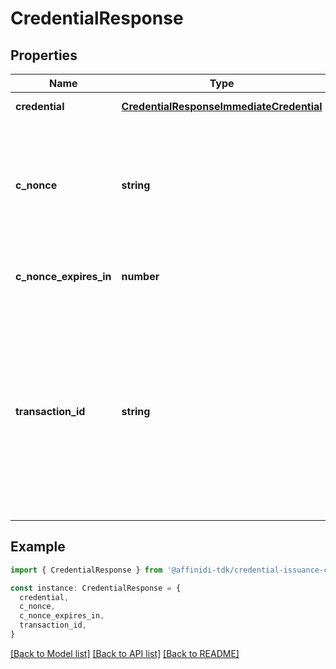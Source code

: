 # CredentialResponse

## Properties

| Name                   | Type                                                                                  | Description                                                                                                                                                          | Notes                  |
| ---------------------- | ------------------------------------------------------------------------------------- | -------------------------------------------------------------------------------------------------------------------------------------------------------------------- | ---------------------- |
| **credential**         | [**CredentialResponseImmediateCredential**](CredentialResponseImmediateCredential.md) |                                                                                                                                                                      | [default to undefined] |
| **c_nonce**            | **string**                                                                            | String containing a nonce to be used when creating a proof of possession of the key proof                                                                            | [default to undefined] |
| **c_nonce_expires_in** | **number**                                                                            | Lifetime in seconds of the c_nonce                                                                                                                                   | [default to undefined] |
| **transaction_id**     | **string**                                                                            | String identifying a Deferred Issuance transaction. This claim is contained in the response if the Credential Issuer was unable to immediately issue the Credential. | [default to undefined] |

## Example

```typescript
import { CredentialResponse } from '@affinidi-tdk/credential-issuance-client'

const instance: CredentialResponse = {
  credential,
  c_nonce,
  c_nonce_expires_in,
  transaction_id,
}
```

[[Back to Model list]](../README.md#documentation-for-models) [[Back to API list]](../README.md#documentation-for-api-endpoints) [[Back to README]](../README.md)
